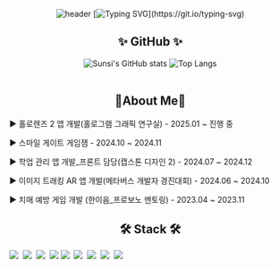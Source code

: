 <div align="center">

![header](https://capsule-render.vercel.app/api?type=waving&color=timeGradient&height=85)
[![Typing SVG](https://readme-typing-svg.demolab.com?font=Fira+Code&weight=500&size=40&pause=1000&color=82E18CF8&center=true&vCenter=true&repeat=false&width=600&lines=++++++++++++++++Imagine+it.+Build+it.)](https://git.io/typing-svg)

✨ GitHub ✨
---

![Sunsi's GitHub stats](https://github-readme-stats.vercel.app/api?username=sunsi-game&show_icons=true&theme=radical)
![Top Langs](https://github-readme-stats.vercel.app/api/top-langs/?username=sunsi-game&layout=compact)
<br><br>


📝About Me📝
---

<div align="left">
 <p> ▶ 홀로렌즈 2 앱 개발(홀로그램 그래픽 연구실) - 2025.01 ~ 진행 중 </p>
 <p> ▶ 스마일 게이트 게임잼 - 2024.10 ~ 2024.11 </p>
 <p> ▶ 학업 관리 앱 개발_프론트 담당(캡스톤 디자인 2) - 2024.07 ~ 2024.12 </p>
 <p> ▶ 이미지 트래킹 AR 앱 개발(메타버스 개발자 경진대회) - 2024.06 ~ 2024.10 </p>
 <p> ▶ 치매 예방 게임 개발 (한이음_프로보노 멘토링) - 2023.04 ~ 2023.11 </p>
</div>

 🛠 Stack 🛠
---

<div style="display:flex; flex-direction:row;">
<div align="center">
  <img src="https://img.shields.io/badge/react-20232a.svg?style=for-the-badge&logo=react&logoColor=61DAFB" />&nbsp
  <img src="https://img.shields.io/badge/javascript-F7DF1E.svg?style=for-the-badge&logo=javascript&logoColor=20232a" />&nbsp
  <img src="https://img.shields.io/badge/html5-E34F26.svg?style=for-the-badge&logo=html5&logoColor=white" />&nbsp
  <img src="https://img.shields.io/badge/css3-1572B6.svg?style=for-the-badge&logo=css3&logoColor=white" />&nbsp
</div>
<div align="center">
  <img src="https://img.shields.io/badge/Unity-000000?style=for-the-badge&logo=unity&logoColor=white" />&nbsp;
  <img src="https://img.shields.io/badge/Unreal-313131?style=for-the-badge&logo=unrealengine&logoColor=white" />&nbsp;
  <img src="https://img.shields.io/badge/C%2B%2B-00599C?style=for-the-badge&logo=c%2B%2B&logoColor=white" />&nbsp;
  <img src="https://img.shields.io/badge/C%23-239120?style=for-the-badge&logo=c-sharp&logoColor=white" />&nbsp;
  <img src="https://img.shields.io/badge/MRTK-0078D7?style=for-the-badge&logo=Microsoft&logoColor=white" />&nbsp;
</div>
<br>
</div><br>
